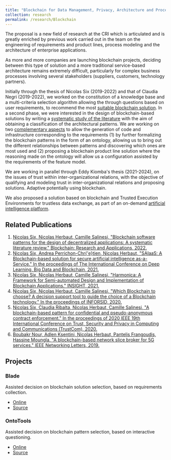 ```yaml
---
title: "Blockchain for Data Management, Privacy, Architecture and Process management of the Information Systems"
collection: research
permalink: /research/Blockchain
---
```


The proposal is a new field of research at the CRI which is articulated and is greatly enriched by previous work carried out in the team on the engineering of requirements and product lines, process modeling and the architecture of enterprise applications.

As more and more companies are launching blockchain projects, deciding between this type of solution and a more traditional service-based architecture remains extremely difficult, particularly for complex business processes involving several stakeholders (suppliers, customers, technology partners).

Initially through the thesis of Nicolas Six (2019-2022) and that of Claudia Negri (2019-2022), we worked on the constitution of a knowledge base and a multi-criteria selection algorithm allowing the through questions based on user requirements, to recommend the most [suitable blockchain solution](https://nextnet.top/publication/2021-01-01-BLADE-Un-outil-daide-a-la-decision-automatique-pour-guider-le-choix-de-technologie-Blockchain). In a second phase, we were interested in the design of blockchain-based solutions by writing a [systematic study of the literature](https://nextnet.top/publication/2022-01-01-Blockchain-software-patterns-for-the-design-of-decentralized-applications-A-systematic-literature-review) with the aim of obtaining a classification of the architectural patterns. We are working on two [complementary aspects](https://nextnet.top/publication/2021-01-01-Harmonica-A-Framework-for-Semi-automated-Design-and-Implementation-of-Blockchain-Applications) to allow the generation of code and infrastructure corresponding to the requirements (1) by further formalizing the blockchain patterns in the form of an ontology, allowing us to bring out the different relationships between patterns and discovering which ones are most used and (2) proposing a blockchain product line solution where the reasoning made on the ontology will allow us a configuration assisted by the requirements of the feature model.

We are working in parallel through Eddy Kiomba's thesis (2021-2024), on the issues of trust within inter-organizational relations, with the objective of qualifying and modeling trust in inter-organizational relations and proposing solutions. Adaptive potentially using blockchain.

We also proposed a solution based on blockchain and Trusted Execution Environments for trustless data exchange, as part of an on-demand [artificial intelligence platform](https://nextnet.top/publication/2021-01-01-SAIaaS-A-Blockchain-based-solution-for-secure-artificial-intelligence-as-a-Service).


## Related Publications

1. [Nicolas Six, Nicolas Herbaut, Camille Salinesi, "Blockchain software patterns for the design of decentralized applications: A systematic literature review." Blockchain: Research and Applications, 2022.](https://doi.org/10.1016/j.bcra.2022.100061)
2. [Nicolas Six, Andrea Perrichon-Chr{\'e}tien, Nicolas Herbaut, "SAIaaS: A Blockchain-based solution for secure artificial intelligence as-a-Service." In the proceedings of The International Conference on Deep Learning, Big Data and Blockchain, 2021.](https://doi.org/10.1007/978-3-030-84337-3_6)
3. [Nicolas Six, Nicolas Herbaut, Camille Salinesi, "Harmonica: A Framework for Semi-automated Design and Implementation of Blockchain Applications." INSIGHT, 2021.](https://doi.org/10.1002/inst.12358)
4. [Nicolas Six, Nicolas Herbaut, Camille Salinesi, "Which Blockchain to choose? A decision support tool to guide the choice of a Blockchain technology." In the proceedings of INFORSID, 2020.](https://doi.org/10.48550/arXiv.2004.06080)
5. [Nicolas Six, Claudia Ribalta, Nicolas Herbaut, Camille Salinesi, "A blockchain-based pattern for confidential and pseudo-anonymous contract enforcement." In the proceedings of 2020 IEEE 19th International Conference on Trust, Security and Privacy in Computing and Communications (TrustCom), 2020.](https://doi.org/10.1109/TrustCom50675.2020.00268)
6. [Boubakr Nour, Adlen Ksentini, Nicolas Herbaut, Pantelis Frangoudis, Hassine Moungla, "A blockchain-based network slice broker for 5G services." IEEE Networking Letters, 2019.](https://doi.org/10.1109/LNET.2019.2915117)

## Projects

### Blade

Assisted decision on blockchain solution selection, based on requirements collection.

* [Online](https://recommender.blade-blockchain.eu/)
* [Source](https://github.com/harmonica-project/BLADE)

### OntoTools

Assisted decision on blockchain pattern selection, based on interactive questioning.

* [Online](it4.miage.dev/)
* [Source](https://github.com/harmonica-project/blockchain-patterns-ontology)
